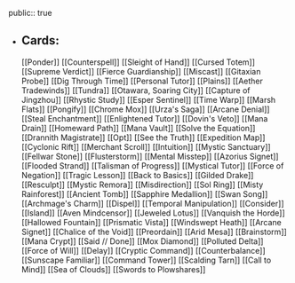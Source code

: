 public:: true
- ## Cards:
	[[Ponder]]
	[[Counterspell]]
	[[Sleight of Hand]]
	[[Cursed Totem]]
	[[Supreme Verdict]]
	[[Fierce Guardianship]]
	[[Miscast]]
	[[Gitaxian Probe]]
	[[Dig Through Time]]
	[[Personal Tutor]]
	[[Plains]]
	[[Aether Tradewinds]]
	[[Tundra]]
	[[Otawara, Soaring City]]
	[[Capture of Jingzhou]]
	[[Rhystic Study]]
	[[Esper Sentinel]]
	[[Time Warp]]
	[[Marsh Flats]]
	[[Pongify]]
	[[Chrome Mox]]
	[[Urza's Saga]]
	[[Arcane Denial]]
	[[Steal Enchantment]]
	[[Enlightened Tutor]]
	[[Dovin's Veto]]
	[[Mana Drain]]
	[[Homeward Path]]
	[[Mana Vault]]
	[[Solve the Equation]]
	[[Drannith Magistrate]]
	[[Opt]]
	[[See the Truth]]
	[[Expedition Map]]
	[[Cyclonic Rift]]
	[[Merchant Scroll]]
	[[Intuition]]
	[[Mystic Sanctuary]]
	[[Fellwar Stone]]
	[[Flusterstorm]]
	[[Mental Misstep]]
	[[Azorius Signet]]
	[[Flooded Strand]]
	[[Talisman of Progress]]
	[[Mystical Tutor]]
	[[Force of Negation]]
	[[Tragic Lesson]]
	[[Back to Basics]]
	[[Gilded Drake]]
	[[Resculpt]]
	[[Mystic Remora]]
	[[Misdirection]]
	[[Sol Ring]]
	[[Misty Rainforest]]
	[[Ancient Tomb]]
	[[Sapphire Medallion]]
	[[Swan Song]]
	[[Archmage's Charm]]
	[[Dispel]]
	[[Temporal Manipulation]]
	[[Consider]]
	[[Island]]
	[[Aven Mindcensor]]
	[[Jeweled Lotus]]
	[[Vanquish the Horde]]
	[[Hallowed Fountain]]
	[[Prismatic Vista]]
	[[Windswept Heath]]
	[[Arcane Signet]]
	[[Chalice of the Void]]
	[[Preordain]]
	[[Arid Mesa]]
	[[Brainstorm]]
	[[Mana Crypt]]
	[[Said // Done]]
	[[Mox Diamond]]
	[[Polluted Delta]]
	[[Force of Will]]
	[[Delay]]
	[[Cryptic Command]]
	[[Counterbalance]]
	[[Sunscape Familiar]]
	[[Command Tower]]
	[[Scalding Tarn]]
	[[Call to Mind]]
	[[Sea of Clouds]]
	[[Swords to Plowshares]]
